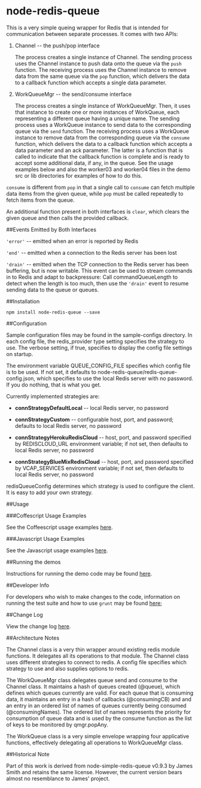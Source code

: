 node-redis-queue
=======

This is a very simple queing wrapper for Redis that is intended for communication between separate processes. It comes with two APIs:

1. Channel -- the push/pop interface

   The process creates a single instance of Channel.
   The sending process uses the Channel instance to push data onto the queue via the `push` function. The receiving process uses
   the Channel instance to remove data from the same queue via the `pop` function, which delivers the data to a callback function
   which accepts a single data parameter.

2. WorkQueueMgr -- the send/consume interface

   The process creates a single instance of WorkQueueMgr.
   Then, it uses that instance to create one or more instances of WorkQueue, each representing a different queue having a unique name.
   The sending process uses a WorkQueue instance to send data to the corresponding queue via the `send` function. The receiving process uses
   a WorkQueue instance to remove data from the corresponding queue via the `consume` function, which delivers the data to a callback function
   which accepts a data parameter and an ack parameter. The latter is a function that is called to indicate that the callback function
   is complete and is ready to accept some additional data, if any, in the queue. See the usage examples below and also
   the worker03 and worker04 files in the demo src or lib directories for examples of how to do this.

`consume` is different from `pop` in that a single call to `consume` can fetch
multiple data items from the given queue, while `pop` must be called repeatedly to fetch items from the queue.

An additional function present in both interfaces is `clear`, which clears the given queue and then calls the provided callback.

##Events Emitted by Both Interfaces

`'error'` -- emitted when an error is reported by Redis

`'end'` -- emitted when a connection to the Redis server has been lost

`'drain'` -- emitted when the TCP connection to the Redis server has been buffering, but is now writable. 
This event can be used to stream commands in to Redis and adapt to backpressure: Call commandQueueLength 
to detect when the length is too much, then use the `'drain'` event to resume sending data to the queue or queues.

##Installation

    npm install node-redis-queue --save

##Configuration

Sample configuration files may be found in the sample-configs directory. In each config file,
the redis_provider type setting specifies the strategy to use. The verbose setting, if true, specifies to
display the config file settings on startup.

The environment variable QUEUE_CONFIG_FILE specifies which config file is to be used.
If not set, it defaults to node-redis-queue/redis-queue-config.json, which specifies to use
the local Redis server with no password. If you do nothing, that is what you get.

Currently implemented strategies are:

* **connStrategyDefaultLocal** -- local Redis server, no password

* **connStrategyCustom** -- configurable host, port, and password; defaults to local Redis server, no password

* **connStrategyHerokuRedisCloud** -- host, port, and password specified by REDISCLOUD_URL environment variable; if not
   set, then defaults to local Redis server, no password

* **connStrategyBlueMixRedisCloud** -- host, port, and password specified by VCAP_SERVICES environment variable; if not
   set, then defaults to local Redis server, no password

redisQueueConfig determines which strategy is used to configure the client.
It is easy to add your own strategy.

##Usage

###Coffescript Usage Examples

See the Coffeescript usage examples [here](COFFEESCRIPT_USAGE_EXAMPLES.md).

###Javascript Usage Examples

See the Javascript usage examples [here](JAVASCRIPT_USAGE_EXAMPLES.md).

##Running the demos

Instructions for running the demo code may be found [here](demos/HOW_TO_RUN_DEMOS.md).

##Developer Info

For developers who wish to make changes to the code, information on running the test suite and how to use `grunt` may be found
[here](DEVELOPER_INFO.md);

##Change Log

View the change log [here](CHANGE_LOG.md).

##Architecture Notes

The Channel class is a very thin wrapper around existing redis module functions. It delegates all its
operations to that module. The Channel class uses different strategies to connect to redis.
A config file specifies which strategy to use and also supplies options to redis.

The WorkQueueMgr class delegates queue send and consume to the Channel class. It maintains a hash of queues created
(@queue), which defines which queues currently are valid. For each queue that is consuming data, it maintains an entry
in a hash of callbacks (@consumingCB) and and an entry in an ordered list of names of queues currently being consumed
(@consumingNames). The ordered list of names represents the priority for consumption of queue data and is used by the
consume function as the list of keys to be monitored by qmgr.popAny.

The WorkQueue class is a very simple envelope wrapping four applicative functions, effectively delegating
all operations to WorkQueueMgr class.

##Historical Note

Part of this work is derived from node-simple-redis-queue v0.9.3 by James Smith and
retains the same license. However, the current version bears almost no resemblance
to James' project.
